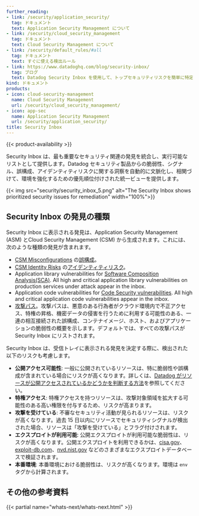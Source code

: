 ```yaml
---
further_reading:
- link: /security/application_security/
  tag: ドキュメント
  text: Application Security Management について
- link: /security/cloud_security_management
  tag: ドキュメント
  text: Cloud Security Management について
- link: /security/default_rules/#all
  tag: ドキュメント
  text: すぐに使える検出ルール
- link: https://www.datadoghq.com/blog/security-inbox/
  tag: ブログ
  text: Datadog Security Inbox を使用して、トップセキュリティリスクを簡単に特定し、優先順位を付ける
kind: ドキュメント
products:
- icon: cloud-security-management
  name: Cloud Security Management
  url: /security/cloud_security_management/
- icon: app-sec
  name: Application Security Management
  url: /security/application_security/
title: Security Inbox
---
```


{{< product-availability >}}

Security Inbox は、最も重要なセキュリティ関連の発見を統合し、実行可能なリストとして提供します。Datadog セキュリティ製品からの脆弱性、シグナル、誤構成、アイデンティティリスクに関する洞察を自動的に文脈化し、相関づけて、環境を強化するための優先順位付けされた統一ビューを提供します。

{{< img src="security/security_inbox_5.png" alt="The Security Inbox shows prioritized security issues for remediation" width="100%">}}

## Security Inbox の発見の種類

Security Inbox に表示される発見は、Application Security Management (ASM) とCloud Security Management (CSM) から生成されます。これには、次のような種類の発見が含まれます。

- [CSM Misconfigurations][2] の[誤構成][1]。
- [CSM Identity Risks][3] の[アイデンティティリスク][1]。
- Application library vulnerabilities for [Software Composition Analysis(SCA)][4]. All high and critical application library vulnerabilities on production services under attack appear in the inbox.
- Application code vulnerabilities for [Code Security vulnerabilities][5]. All high and critical application code vulnerabilities appear in the inbox.
- [攻撃パス][1]。攻撃パスは、悪意のある行為者がクラウド環境内で不正アクセス、特権の昇格、機密データの侵害を行うために利用する可能性のある、一連の相互接続された誤構成、コンテナイメージ、ホスト、およびアプリケーションの脆弱性の概要を示します。デフォルトでは、すべての攻撃パスが Security Inbox にリストされます。

Security Inbox は、受信トレイに表示される発見を決定する際に、検出された以下のリスクも考慮します。

- **公開アクセス可能性**: 一般に公開されているリソースは、特に脆弱性や誤構成が含まれている場合にリスクが高くなります。詳しくは、[Datadog がリソースが公開アクセスされているかどうかを判断する方法][6]を参照してください。
- **特権アクセス**: 特権アクセスを持つリソースは、攻撃対象領域を拡大する可能性のある高い権限を付与するため、リスクが高まります。
- **攻撃を受けている**: 不審なセキュリティ活動が見られるリソースは、リスクが高くなります。過去 15 日以内にリソースでセキュリティシグナルが検出された場合、リソースは「攻撃を受けている」とフラグ付けされます。
- **エクスプロイトが利用可能**: 公開エクスプロイトが利用可能な脆弱性は、リスクが高くなります。公開エクスプロイトを利用できるかは、[cisa.gov][7]、[exploit-db.com][8]、[nvd.nist.gov][9] などのさまざまなエクスプロイトデータベースで検証されます。
- **本番環境**: 本番環境における脆弱性は、リスクが高くなります。環境は `env` タグから計算されます。

## その他の参考資料

{{< partial name="whats-next/whats-next.html" >}}

[1]: /ja/security/default_rules/?category=cat-csm-security-issues#all
[2]: /ja/security/cloud_security_management/misconfigurations/
[3]: /ja/security/cloud_security_management/identity_risks/
[4]: /ja/security/application_security/software_composition_analysis
[5]: /ja/security/application_security/code_security
[6]: /ja/security/cloud_security_management/guide/public-accessibility-logic/
[7]: https://www.cisa.gov/
[8]: https://www.exploit-db.com/
[9]: https://nvd.nist.gov/